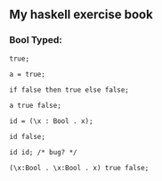 ## My haskell exercise book

### Bool Typed:

```
true;

a = true;

if false then true else false;

a true false;

id = (\x : Bool . x);

id false;

id id; /* bug? */

(\x:Bool . \x:Bool . x) true false;
```
